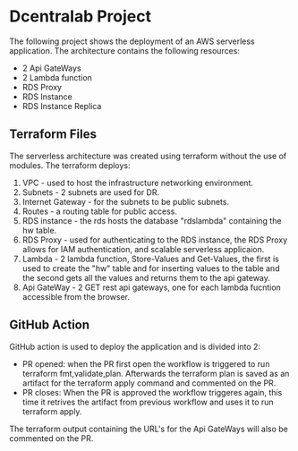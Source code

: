 # Dcentralab Project
The following project shows the deployment of an AWS serverless application.
The architecture contains the following resources:
- 2 Api GateWays
- 2 Lambda function
- RDS Proxy
- RDS Instance
- RDS Instance Replica

## Terraform Files
The serverless architecture was created using terraform without the use of modules.
The terraform deploys:
1. VPC - used to host the infrastructure networking environment.
2. Subnets - 2 subnets are used for DR.
3. Internet Gateway - for the subnets to be public subnets.
4. Routes - a routing table for public access.
6. RDS instance - the rds hosts the database "rdslambda" containing the hw table.
7. RDS Proxy - used for authenticating to the RDS instance, the RDS Proxy allows for IAM authentication, and scalable serverless applicaion.
8. Lambda - 2 lambda function, Store-Values and Get-Values, the first is used to create the "hw" table and for inserting values to the table and the second gets all the values and returns them to the api gateway.
9. Api GateWay - 2 GET rest api gateways, one for each lambda fucntion accessible from the browser.

## GitHub Action
GitHub action is used to deploy the application and is divided into 2:
- PR opened: when the PR first open the workflow is triggered to run terraform fmt,validate,plan. Afterwards the terraform plan is saved as an artifact for the terraform apply command and commented on the PR.
- PR closes: When the PR is approved the workflow triggeres again, this time it retrives the artifact from previous workflow and uses it to run terraform apply.

The terraform output containing the URL's for the Api GateWays will also be commented on the PR.